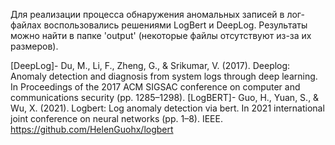 Для реализации процесса обнаружения аномальных записей в лог-файлах воспользовались решениями LogBert и DeepLog. Результаты можно найти в папке 'output' (некоторые файлы отсутствуют из-за их размеров).


[DeepLog]- Du, M., Li, F., Zheng, G., & Srikumar, V. (2017). Deeplog: Anomaly detection and diagnosis from system logs through deep learning. In Proceedings of the 2017 ACM SIGSAC conference on computer and communications security (pp. 1285–1298).
[LogBERT]- Guo, H., Yuan, S., & Wu, X. (2021). Logbert: Log anomaly detection via bert. In 2021 international joint conference on neural networks (pp. 1–8). IEEE. https://github.com/HelenGuohx/logbert
